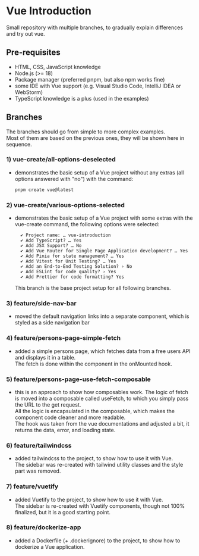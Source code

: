 # Vue Introduction

Small repository with multiple branches, to gradually explain differences and try out vue.  

## Pre-requisites

- HTML, CSS, JavaScript knowledge
- Node.js (>= 18)
- Package manager (preferred pnpm, but also npm works fine)
- some IDE with Vue support (e.g. Visual Studio Code, IntelliJ IDEA or WebStorm)
- TypeScript knowledge is a plus (used in the examples)

## Branches

The branches should go from simple to more complex examples.  
Most of them are based on the previous ones, they will be shown here in sequence.  

### 1) vue-create/all-options-deselected
- demonstrates the basic setup of a Vue project without any extras (all options answered with "no") with the command: 
  ```bash
  pnpm create vue@latest
  ``` 


### 2) vue-create/various-options-selected
- demonstrates the basic setup of a Vue project with some extras with the vue-create command, the following options were selected:  
    ```
      ✔ Project name: … vue-introduction  
      ✔ Add TypeScript? … Yes
      ✔ Add JSX Support? … No
      ✔ Add Vue Router for Single Page Application development? … Yes
      ✔ Add Pinia for state management? … Yes
      ✔ Add Vitest for Unit Testing? … Yes
      ✔ Add an End-to-End Testing Solution? › No
      ✔ Add ESLint for code quality? › Yes
      ✔ Add Prettier for code formatting? Yes  
    ```
    This branch is the base project setup for all following branches.

### 3) feature/side-nav-bar
- moved the default navigation links into a separate component, which is styled as a side navigation bar

### 4) feature/persons-page-simple-fetch
- added a simple persons page, which fetches data from a free users API and displays it in a table.  
The fetch is done within the component in the onMounted hook.

### 5) feature/persons-page-use-fetch-composable
- this is an approach to show how composables work. The logic of fetch is moved into a composable called useFetch, to which you simply pass the URL to the get request.  
All the logic is encapsulated in the composable, which makes the component code cleaner and more readable.  
The hook was taken from the vue documentations and adjusted a bit, it returns the data, error, and loading state.

### 6) feature/tailwindcss
- added tailwindcss to the project, to show how to use it with Vue.  
The sidebar was re-created with tailwind utility classes and the style part was removed.

### 7) feature/vuetify
- added Vuetify to the project, to show how to use it with Vue.  
The sidebar is re-created with Vuetify components, though not 100% finalized, but it is a good starting point.

### 8) feature/dockerize-app
- added a Dockerfile (+ .dockerignore) to the project, to show how to dockerize a Vue application.

